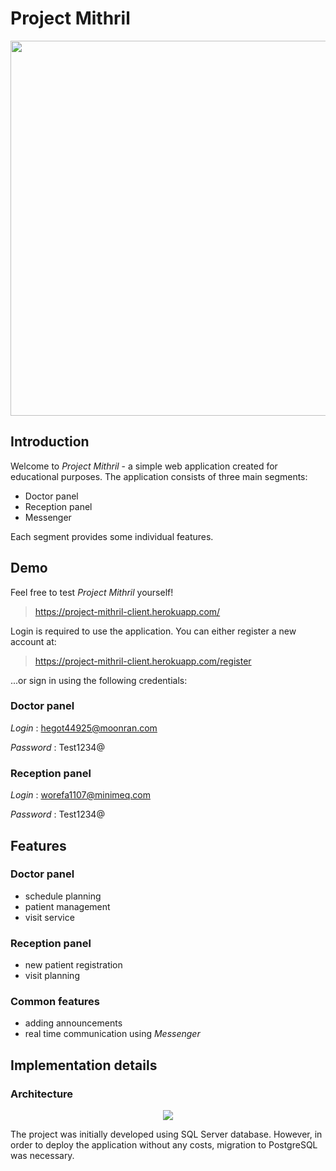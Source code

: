 
# Project Mithril
<!-- ![linkedin_banner_image_2](https://user-images.githubusercontent.com/80395610/142928814-ab9d25c4-0904-4ed2-94ef-78ef4e16b876.png) -->
<p align="center">
<img src="https://user-images.githubusercontent.com/80395610/142932488-b5ef6f66-7453-410a-9b10-7f30b8e1e686.png" height=600>
  </p>


## Introduction
Welcome to _Project Mithril_ - a simple web application created for educational purposes. The application consists of three main segments:
- Doctor panel
- Reception panel
- Messenger

Each segment provides some individual features.

## Demo
Feel free to test _Project Mithril_ yourself!
> https://project-mithril-client.herokuapp.com/

Login is required to use the application. You can either register a new account at: 
> https://project-mithril-client.herokuapp.com/register 

...or sign in using the following credentials:

### Doctor panel
*Login* : hegot44925@moonran.com

*Password* : Test1234@

### Reception panel
*Login* : worefa1107@minimeq.com

*Password* : Test1234@



## Features
### Doctor panel
- schedule planning
- patient management
- visit service
### Reception panel
- new patient registration
- visit planning
### Common features
- adding announcements
- real time communication using *Messenger*

## Implementation details
### Architecture

<p align="center">
<img src="https://user-images.githubusercontent.com/80395610/142936430-56d60761-ee6f-466d-abe7-e9b1380421ab.png">
 </p>
 
 The project was initially developed using SQL Server database. However, in order to deploy the application without any costs, migration to PostgreSQL was necessary.







